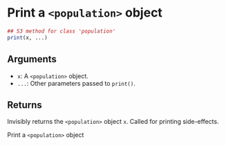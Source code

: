 # Print a `<population>` object

```r
## S3 method for class 'population'
print(x, ...)
```

## Arguments

- `x`: A `<population>` object.
- `...`: Other parameters passed to `print()`.

## Returns

Invisibly returns the `<population>` object `x`. Called for printing side-effects.

Print a `<population>` object

